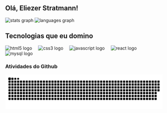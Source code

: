 <h2 align="left">Olá, Eliezer Stratmann!</h2>

<div align="left">
  <img src="https://github-readme-stats.vercel.app/api?username=EliezerST&hide_title=false&hide_rank=false&show_icons=true&include_all_commits=true&count_private=true&disable_animations=false&theme=great-gatsby&locale=en&h&order=1" height="150" alt="stats graph"  />
  <img src="https://github-readme-stats.vercel.app/api/top-langs?username=EliezerST&locale=en&hide_title=false&layout=compact&card_width=320&langs_count=5&theme=great-gatsby&hide_border=false&order=2" height="150" alt="languages graph"  />
</div>
<h2>Tecnologias que eu domino</h2>
<div align="left">
  <img src="https://cdn.jsdelivr.net/gh/devicons/devicon/icons/html5/html5-original.svg" height="40" alt="html5 logo"  />
  <img width="12" />
  <img src="https://cdn.jsdelivr.net/gh/devicons/devicon/icons/css3/css3-original.svg" height="40" alt="css3 logo"  />
  <img width="12" />
  <img src="https://cdn.jsdelivr.net/gh/devicons/devicon/icons/javascript/javascript-original.svg" height="40" alt="javascript logo"  />
  <img width="12" />
  <img src="https://cdn.jsdelivr.net/gh/devicons/devicon/icons/react/react-original.svg" height="40" alt="react logo"  />
  <img width="12" />
  <img src="https://cdn.jsdelivr.net/gh/devicons/devicon/icons/mysql/mysql-original.svg" height="40" alt="mysql logo"  />
</div>

<h3>Atividades do Github</h3>
<picture>
  <source media="(prefers-color-scheme: dark)" srcset="https://raw.githubusercontent.com/luamdrs/luamdrs/output/github-contribution-grid-snake-dark.svg">
  <source media="(prefers-color-scheme: light)" srcset="https://raw.githubusercontent.com/luamdrs/luamdrs/output/github-contribution-grid-snake-dark.svg">
  <img align="center" alt="github contribution grid snake animation" src="https://raw.githubusercontent.com/luamdrs/luamdrs/output/github-contribution-grid-snake.svg">
</picture>




